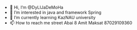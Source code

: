 - 👋 Hi, I’m @DyLIJaDeMoHa
- 👀 I’m interested in java and framework Spring
- 🌱 I’m currently learning KazNAU university 
- 📫 How to reach me street Abai 8 Amit Maksat 87029109360

<!---
DyLIJaDeMoHa/DyLIJaDeMoHa is a ✨ special ✨ repository because its `README.md` (this file) appears on your GitHub profile.
You can click the Preview link to take a look at your changes.
--->
